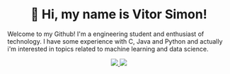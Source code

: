 <h1 align="center"> 
    👋 Hi, my name is Vitor Simon! 
</h1>
<p align="left">
    Welcome to my Github! I'm a engineering student and enthusiast of technology. I have some experience with C, Java and Python and actually i'm interested in topics related to machine learning and data science.
    </p>
<p align="center">
    <a href="https://www.linkedin.com/in/vitor-simon/">
    <img src="https://img.shields.io/badge/linkedin-%230077B5.svg?&style=for-the-badge&logo=linkedin&logoColor=white" />
    </a>
    <a href = "mailto:vitor.simondesouza@gmail.com"><img src="https://img.shields.io/badge/-Gmail-%23333?style=for-the-badge&logo=gmail&logoColor=white"     </a>
</p>
